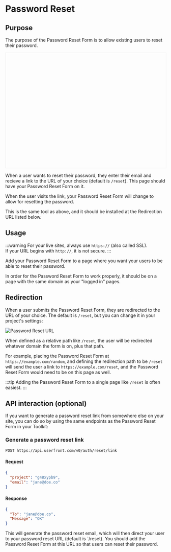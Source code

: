 # Password Reset

## Purpose

The purpose of the Password Reset Form is to allow existing users to reset their password.

<iframe
  :src="`https://test-${ $store.state.activeTenant.tenantId }.userfront.dev/reset`"
  frameborder="0"
  style="width:100%;min-height:360px;border:1px solid #eee;"
></iframe>

When a user wants to reset their password, they enter their email and recieve a link to the URL of your choice (default is `/reset`). This page should have your Password Reset Form on it.

When the user visits the link, your Password Reset Form will change to allow for resetting the password.

This is the same tool as above, and it should be installed at the Redirection URL listed below.

## Usage

:::warning
For your live sites, always use `https://` (also called SSL).<br>
If your URL begins with `http://`, it is not secure.
:::

Add your Password Reset Form to a page where you want your users to be able to reset their password.

In order for the Password Reset Form to work properly, it should be on a page with the same domain as your "logged in" pages.

## Redirection

When a user submits the Password Reset Form, they are redirected to the URL of your choice. The default is `/reset`, but you can change it in your project's settings:

![Password Reset URL](https://res.cloudinary.com/component/image/upload/v1583361091/guide/reset_url.png)

When defined as a relative path like `/reset`, the user will be redirected whatever domain the form is on, plus that path.

For example, placing the Password Reset Form at `https://example.com/random`, and defining the redirection path to be `/reset` will send the user a link to `https://example.com/reset`, and the Password Reset Form would need to be on this page as well.

:::tip
Adding the Password Reset Form to a single page like `/reset` is often easiest.
:::

## API interaction (optional)

If you want to generate a password reset link from somewhere else on your site, you can do so by using the same endpoints as the Password Reset Form in your Toolkit:

### Generate a password reset link

```
POST https://api.userfront.com/v0/auth/reset/link
```

#### Request

```json
{
  "project": "g48xypb9",
  "email": "jane@doe.co"
}
```

#### Response

```json
{
  "To": "jane@doe.co",
  "Message": "OK"
}
```

This will generate the password reset email, which will then direct your user to your password reset URL (default is `/reset). You should add the Password Reset Form at this URL so that users can reset their password.
